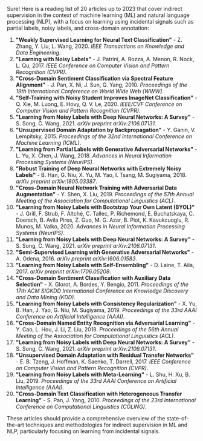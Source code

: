 Sure! Here is a reading list of 20 articles up to 2023 that cover indirect supervision in the context of machine learning (ML) and natural language processing (NLP), with a focus on learning using incidental signals such as partial labels, noisy labels, and cross-domain annotation:

1. **"Weakly Supervised Learning for Neural Text Classification"** - Z. Zhang, Y. Liu, L. Wang, 2020. *IEEE Transactions on Knowledge and Data Engineering*.
2. **"Learning with Noisy Labels"** - J. Patrini, A. Rozza, A. Menon, R. Nock, L. Qu, 2017. *IEEE Conference on Computer Vision and Pattern Recognition (CVPR)*.
3. **"Cross-Domain Sentiment Classification via Spectral Feature Alignment"** - J. Pan, X. Ni, J. Sun, Q. Yang, 2010. *Proceedings of the 19th International Conference on World Wide Web (WWW)*.
4. **"Self-Training with Noisy Student Improves ImageNet Classification"** - Q. Xie, M. Luong, E. Hovy, Q. V. Le, 2020. *IEEE/CVF Conference on Computer Vision and Pattern Recognition (CVPR)*.
5. **"Learning from Noisy Labels with Deep Neural Networks: A Survey"** - S. Song, C. Wang, 2021. *arXiv preprint arXiv:2106.07131*.
6. **"Unsupervised Domain Adaptation by Backpropagation"** - Y. Ganin, V. Lempitsky, 2015. *Proceedings of the 32nd International Conference on Machine Learning (ICML)*.
7. **"Learning from Partial Labels with Generative Adversarial Networks"** - L. Yu, X. Chen, J. Wang, 2018. *Advances in Neural Information Processing Systems (NeurIPS)*.
8. **"Robust Training of Deep Neural Networks with Extremely Noisy Labels"** - B. Han, G. Niu, X. Yu, M. Yao, I. Tsang, M. Sugiyama, 2018. *arXiv preprint arXiv:1805.03387*.
9. **"Cross-Domain Neural Network Training with Adversarial Data Augmentation"** - Y. Shen, X. Liu, 2019. *Proceedings of the 57th Annual Meeting of the Association for Computational Linguistics (ACL)*.
10. **"Learning from Noisy Labels with Bootstrap Your Own Latent (BYOL)"** - J. Grill, F. Strub, F. Altché, C. Tallec, P. Richemond, E. Buchatskaya, C. Doersch, B. Avila Pires, Z. Guo, M. G. Azar, B. Piot, K. Kavukcuoglu, R. Munos, M. Valko, 2020. *Advances in Neural Information Processing Systems (NeurIPS)*.
11. **"Learning from Noisy Labels with Deep Neural Networks: A Survey"** - S. Song, C. Wang, 2021. *arXiv preprint arXiv:2106.07131*.
12. **"Semi-Supervised Learning with Generative Adversarial Networks"** - A. Odena, 2016. *arXiv preprint arXiv:1606.01583*.
13. **"Learning from Noisy Labels with Self-Ensembling"** - D. Laine, T. Aila, 2017. *arXiv preprint arXiv:1706.05208*.
14. **"Cross-Domain Sentiment Classification with Auxiliary Data Selection"** - X. Glorot, A. Bordes, Y. Bengio, 2011. *Proceedings of the 17th ACM SIGKDD International Conference on Knowledge Discovery and Data Mining (KDD)*.
15. **"Learning from Noisy Labels with Consistency Regularization"** - X. Yu, B. Han, J. Yao, G. Niu, M. Sugiyama, 2019. *Proceedings of the 33rd AAAI Conference on Artificial Intelligence (AAAI)*.
16. **"Cross-Domain Named Entity Recognition via Adversarial Learning"** - Y. Cao, L. Hou, J. Li, Z. Liu, 2018. *Proceedings of the 56th Annual Meeting of the Association for Computational Linguistics (ACL)*.
17. **"Learning from Noisy Labels with Deep Neural Networks: A Survey"** - S. Song, C. Wang, 2021. *arXiv preprint arXiv:2106.07131*.
18. **"Unsupervised Domain Adaptation with Residual Transfer Networks"** - E. B. Tzeng, J. Hoffman, K. Saenko, T. Darrell, 2017. *IEEE Conference on Computer Vision and Pattern Recognition (CVPR)*.
19. **"Learning from Noisy Labels with Meta-Learning"** - L. Shu, H. Xu, B. Liu, 2019. *Proceedings of the 33rd AAAI Conference on Artificial Intelligence (AAAI)*.
20. **"Cross-Domain Text Classification with Heterogeneous Transfer Learning"** - S. Pan, J. Yang, 2010. *Proceedings of the 23rd International Conference on Computational Linguistics (COLING)*.

These articles should provide a comprehensive overview of the state-of-the-art techniques and methodologies for indirect supervision in ML and NLP, particularly focusing on learning from incidental signals.